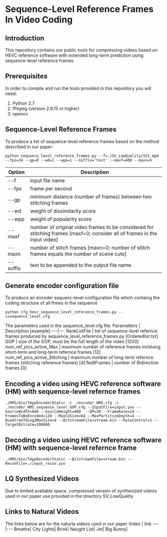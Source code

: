 # Sequence-Level Reference Frames In Video Coding

## Introduction

This repository contains our public tools for compressing videos based on HEVC reference software with extended long-term prediction using sequence-level reference frames

## Prerequisites

In order to compile and run the tools provided in this repository you will need:
1. Python 2.7 
2. ffmpeg (version 2.8.15 or higher)
3. opencv

## Sequence-Level Reference Frames
To produce a list of sequence-level reference frames based on the method described in our paper:

```
python sequence_level_reference_frames.py --f=./SV_LowQuality/SV1.mp4 --fps=24 --gp=0 --wd=1 --wpp=1 --suffix='test' --maxf=400 --maxn=5
```

Option | Description
---|---
--f | input file name 
--fps | frame per second
--gp | minimum distance (number of frames) between two stitching frames
--wd | weight of dissimilarity score
--wpp | weight of popularity score
--maxf | number of original video frames to be considered for stitching frames [maxf=0; consider all of frames in the input video]
--maxn | number of stitch frames [maxn=0; number of stitch frames equals the number of scene cuts]
--suffix | text to be appended to the output file name


## Generate encoder configuration file
To produce an encoder sequenc-level configuration file which containg the coding structure of all frmes in the sequence

```
python cfg_hevc_sequence_level_reference_frames.py --c=sequence_level.cfg
```

The parameters used in the sequence_level.cfg file.
Parametters | Description [example]
---|---
RankListFile | list of sequence-level refernce frames produced by sequence_level_reference_frames.py [Orderedlist.txt]
GOP | size of the GOP, must be the full length of the video [1200]
num_ref_pics_active_Max | maximum number of reference frames inclduing short-term and long-term refernce frames [12]
num_ref_pics_active_Stitching | maximum number of long-term refernce frames (stitching reference frames) [4]
NoBFrames | number of Bidirection frames [0]

## Encoding a video using HEVC reference software (HM) with  sequence-level refernce frames

```
./HMS/bin/TAppEncoderStatic -c ./encoder_HMS.cfg -c ./encoder_HMS_sequence_level_GOP.cfg --InputFile=input.yuv --SourceWidth=640 --SourceHeight=480  --QP=30 --FrameRate=24 --FramesToBeEncoded=120 --MaxCUSize=64 --MaxPartitionDepth=4 --QuadtreeTULog2MaxSize=4 --BitstreamFile=stream.bin --RateControl=1 --TargetBitrate=100000
```

## Decoding a video using HEVC reference software (HM) with  sequence-level refernce frame
```
./HMS/bin/TAppDecoderStatic --BitstreamFile=stream.bin --ReconFile=./input_recon.yuv
```

## LQ Synthesized Videos
Due to limited available space, compressed version of synthesized videos used in our paper use provided in the directory SV_LowQuality

## Links to Natural Videos
The links below are for the naturla videos used in our paper
Video | link
---|---
Breathe|
City Lights|
Brink|
Naught List|
Jet|
Big Bunny|
